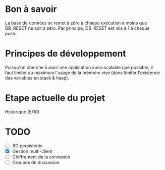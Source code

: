 # Bon à savoir

La base de données se remet à zéro à chaque exécution à moins que DB_RESET ne
soit à zéro. Par principe, DB_RESET est mis à 1 à chaque push.

# Principes de développement

Puisqu'on cherche à avoir une application aussi scalable que possible, il faut
limiter au maximum l'usage de la mémoire vive (donc limiter l'existence des
variables en stack & heap).

# Etape actuelle du projet

Historique (5/10)

# TODO

- [ ] BD persistente
- [X] Gestion multi-client
- [ ] Chiffrement de la connexion
- [ ] Groupes de discussion

